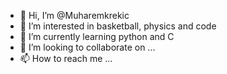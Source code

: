 - 👋 Hi, I’m @Muharemkrekic
- 👀 I’m interested in basketball, physics and code
- 🌱 I’m currently learning python and C
- 💞️ I’m looking to collaborate on ...
- 📫 How to reach me ...

<!---
Muharemkrekic/Muharemkrekic is a ✨ special ✨ repository because its `README.md` (this file) appears on your GitHub profile.
You can click the Preview link to take a look at your changes.
--->
